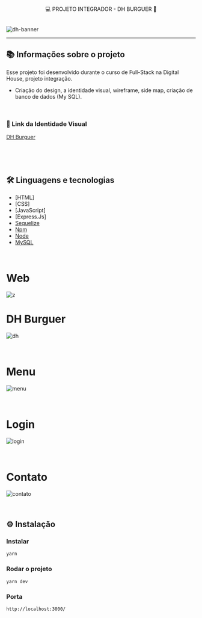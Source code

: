 <p align="center">
  💻 PROJETO INTEGRADOR - DH BURGUER 🍔 
  <br>
  <br>
 
  ![dh-banner](https://user-images.githubusercontent.com/73802190/142459562-fc475f34-b0e9-46ad-8fa4-54ebfdc35a92.png)

---


## 📚 Informações sobre o projeto

Esse projeto foi desenvolvido durante o curso de Full-Stack na Digital House, projeto integração. 
  
 * Criação do design, a identidade visual, wireframe, side map, criação de banco de dados (My SQL).
  
 &nbsp;
  
  ### 🔗 Link da Identidade Visual

[DH Burguer](https://www.figma.com/file/2h7I4mXklFSR1iZcI3qBZ8/Identidade-Visual---Grupo-3?node-id=0%3A1)

&nbsp;
  

&nbsp;


## 🛠️ Linguagens e tecnologias

* [HTML]
* [CSS]
* [JavaScript]
* [Express.Js]
* [Sequelize](https://sequelize.org/)
* [Npm](https://www.npmjs.com/)
* [Node](https://nodejs.org/en/)
* [MySQL](https://www.mysql.com/)



&nbsp;

# Web
  
![z](https://user-images.githubusercontent.com/73802190/142467473-4a7e7985-a9cf-477c-acee-fa4f75a9bb60.gif)
  
# DH Burguer
  
![dh](https://user-images.githubusercontent.com/73802190/142466845-5ee64da0-ed19-46ff-a427-334ea000bfd3.gif)

&nbsp;

# Menu
  
![menu](https://user-images.githubusercontent.com/73802190/142464642-64d99a3c-4dec-4f2a-bc39-e399015c4711.gif)

&nbsp;
  
  # Login

  ![login](https://user-images.githubusercontent.com/73802190/142467978-0065b358-91d8-4f2d-b2df-a5c99d370fbb.gif)
  
&nbsp;
  
# Contato
  
![contato](https://user-images.githubusercontent.com/73802190/142465323-817ce537-9732-4a7c-9f32-195741b18229.gif)

&nbsp;



## ⚙️ Instalação

### Instalar

```
yarn
```

### Rodar o projeto

```
yarn dev
```

### Porta

```
http://localhost:3000/
```
